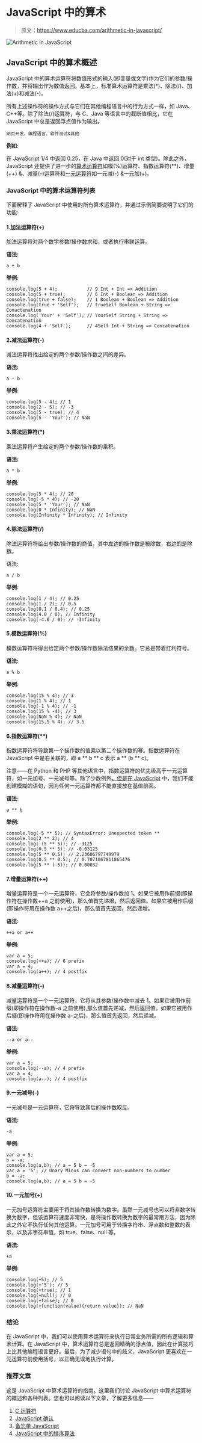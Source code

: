 # JavaScript 中的算术

> 原文：<https://www.educba.com/arithmetic-in-javascript/>

![Arithmetic in JavaScript](img/158bba160082edebfbf1f53ee2892d71.png)



## JavaScript 中的算术概述

JavaScript 中的算术运算符将数值形式的输入(即变量或文字)作为它们的参数/操作数，并将输出作为数值返回。基本上，标准算术运算符是乘法(*)、除法(/)、加法(+)和减法(-)。

所有上述操作符的操作方式与它们在其他编程语言中的行为方式一样，如 Java、C++等。除了除法(/)运算符，与 C、Java 等语言中的截断值相比，它在 JavaScript 中总是返回浮点值作为输出。

<small>网页开发、编程语言、软件测试&其他</small>

**例如:**

在 JavaScript 1/4 中返回 0.25，在 Java 中返回 0(对于 int 类型)。除此之外，JavaScript 还提供了进一步的[算术运算符](https://www.educba.com/arithmetic-operators-in-python/)如模(%)运算符、指数运算符(**)、增量(++) &、减量(–)运算符和[一元运算符](https://www.educba.com/unary-operators-in-python/)如一元减(-) &一元加(+)。

### JavaScript 中的算术运算符列表

下面解释了 JavaScript 中使用的所有算术运算符，并通过示例简要说明了它们的功能:

#### 1.加法运算符(+)

加法运算将对两个数字参数/操作数求和，或者执行串联运算。

**语法:**

```
a + b
```

**举例:**

```
console.log(5 + 4);           // 9 Int + Int => Addition
console.log(5 + true);        // 6 Int + Boolean => Addition
console.log(true + false);    // 1 Boolean + Boolean => Addition
console.log(true + 'Self');   // trueSelf Boolean + String => Conactenation
console.log('Your' + 'Self'); // YourSelf String + String => Concatenation
console.log(4 + 'Self');      // 4Self Int + String => Concatenation
```

#### 2.减法运算符(-)

减法运算将找出给定的两个参数/操作数之间的差异。

**语法:**

```
a - b
```

**举例:**

```
console.log(5 - 4); // 1
console.log(2 - 5); // -3
console.log(5 - true); // 4
console.log(5 - 'Your'); // NaN
```

#### 3.乘法运算符(*)

乘法运算将产生给定的两个参数/操作数的乘积。

**语法:**

```
a * b
```

**举例:**

```
console.log(5 * 4); // 20
console.log(-5 * 4); // -20
console.log(5 * 'Your'); // NaN
console.log(0 * Infinity); // NaN
console.log(Infinity * Infinity); // Infinity
```

#### 4.除法运算符(/)

除法运算符将给出参数/操作数的商值，其中左边的操作数是被除数，右边的是除数。

语法:

```
a / b
```

**举例:**

```
console.log(1 / 4); // 0.25
console.log(1 / 2); // 0.5
console.log(0.1 / 0.4); // 0.25
console.log(4.0 / 0); // Infinity
console.log(-4.0 / 0); // -Infinity
```

#### 5.模数运算符(%)

模数运算符将得出给定两个参数/操作数除法结果的余数。它总是带着红利符号。

**语法:**

```
a % b
```

**举例:**

```
console.log(15 % 4); // 3
console.log(1 % 4); // 1
console.log(-1 % 4); // -1
console.log(15 % -4); // 3
console.log(NaN % 4); // NaN
console.log(15.5 % 4); // 3.5
```

#### 6.指数运算符(**)

指数运算符将导致第一个操作数的值乘以第二个操作数的幂。指数运算符在 JavaScript 中是右关联的，即 a ** b ** c 表示 a ** (b ** c)。

注意——在 Python 和 PHP 等其他语言中，指数运算符的优先级高于一元运算符，如一元加号、一元减号等。除了少数例外[，但是在 JavaScript](https://www.educba.com/what-is-javascript/) 中，我们不能创建模糊的语句，因为任何一元运算符都不能直接放在基值前面。

**语法:**

```
a ** b
```

**举例:**

```
console.log(-5 ** 5); // SyntaxError: Unexpected token **
console.log(2 ** 2); // 4
console.log(-(5 ** 5)); // -3125
console.log(0.5 ** 5); // -0.03125
console.log(5 ** 0.5); // 2.23606797749979
console.log(0.5 ** 0.5); // 0.7071067811865476
console.log(5 ** (-5)); // 0.00032
```

#### 7.增量运算符(++)

增量运算符是一个一元运算符，它会将参数/操作数加 1。如果它被用作前缀(即操作符在操作数++a 之前使用)，那么值首先递增，然后返回值。如果它被用作后缀(即操作符用在操作数 a++之后)，那么值首先返回，然后递增。

**语法:**

```
++a or a++
```

**举例:**

```
var a = 5;
console.log(++a); // 6 prefix
var a = 4;
console.log(a++); // 4 postfix
```

#### 8.减量运算符(–)

减量运算符是一个一元运算符，它将从其参数/操作数中减去 1。如果它被用作前缀(即操作符在操作数–a 之前使用),那么值首先递减，然后返回值。如果它被用作后缀(即操作符用在操作数 a–之后)，那么值首先返回，然后递减。

**语法:**

```
--a or a--
```

**举例:**

```
var a = 5;
console.log(--a); // 4 prefix
var a = 4;
console.log(a--); // 4 postfix
```

#### 9.一元减号(-)

一元减号是一元运算符，它将导致其后的操作数取反。

**语法:**

```
-a
```

**举例:**

```
var a = 5;
b = -a;
console.log(a,b); // a = 5 b = -5
var a = '5'; // Unary Minus can convert non-numbers to number
b = -a;
console.log(a,b); // a = 5 b = -5
```

#### 10.一元加号(+)

一元加号运算符主要用于将其操作数转换为数字。虽然一元减号也可以将非数字转换为数字，但该运算符速度非常快，是将操作数转换为数字的最常用方法，因为除此之外它不执行任何其他运算。一元加号可用于转换字符串、浮点数和整数的表示，以及非字符串值，如 true、false、null 等。

**语法:**

```
+a
```

**举例:**

```
console.log(+5); // 5
console.log(+'5'); // 5
console.log(+true); // 1
console.log(+null); // 0
console.log(+false); // 0
console.log(+function(value){return value}); // NaN
```

### 结论

在 JavaScript 中，我们可以使用算术运算符来执行日常业务所需的所有逻辑和算术计算。在 JavaScript 中，算术运算符总是返回精确的浮点值，因此在计算技巧上比其他编程语言更好。最后，为了减少语句中的歧义，JavaScript 更喜欢在一元运算符前使用括号，以正确无误地执行计算。

### 推荐文章

这是 JavaScript 中算术运算符的指南。这里我们讨论 JavaScript 中算术运算符的概述和各种列表。您也可以阅读以下文章，了解更多信息——

1.  [C 运算符](https://www.educba.com/c-operators/)
2.  [JavaScript 确认](https://www.educba.com/javascript-confirm/)
3.  [备忘单 JavaScript](https://www.educba.com/cheat-sheet-javascript/)
4.  [JavaScript 中的排序算法](https://www.educba.com/sorting-algorithms-in-javascript/)





